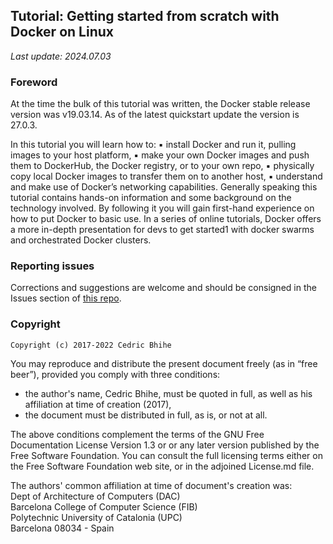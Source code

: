 ## Tutorial: Getting started from scratch with Docker on Linux

*Last update: 2024.07.03*

### Foreword

At the time the bulk of this tutorial was written, the Docker stable release version was v19.03.14.  As of the latest quickstart update the version is 27.0.3.

In this tutorial you will learn how to:
    ▪ install Docker and run it, pulling images to your host platform,
    ▪ make your own Docker images and push them to DockerHub, the Docker registry, or to your own repo,
    ▪ physically copy local Docker images to transfer them on to another host,
    ▪ understand and make use of Docker’s networking capabilities.
Generally speaking this tutorial contains hands-on information and some background on the technology involved.  By following it you will gain first-hand experience on how to put Docker to basic use.  In a series of online tutorials, Docker offers a more in-depth presentation for devs to get started1 with docker swarms and orchestrated Docker clusters.

### Reporting issues
Corrections and suggestions are welcome and should be consigned in the Issues section of [this repo](https://github.com/Cbhihe/Doc_docker-quickstart/issues).

### Copyright

    Copyright (c) 2017-2022 Cedric Bhihe

You may reproduce and distribute the present document freely (as in “free beer”), provided you comply with three conditions: 

- the author's name, Cedric Bhihe, must be quoted in full, as well as his affiliation at time of creation (2017),
- the document must be distributed in full, as is, or not at all.

The above conditions complement the terms of the GNU Free Documentation License Version 1.3 or or any later version published by the Free Software Foundation. You can consult the full licensing terms either on the Free Software Foundation web site, or in the adjoined License.md file.

The authors' common affiliation at time of document's creation was: <BR>
     Dept of Architecture of Computers (DAC)<BR>
     Barcelona College of Computer Science (FIB)<BR>
     Polytechnic University of Catalonia (UPC)<BR>
     Barcelona 08034 - Spain
